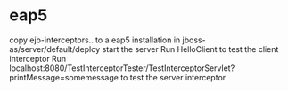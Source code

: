 # eap5
copy ejb-interceptors.. to a eap5 installation in jboss-as/server/default/deploy
start the server
Run HelloClient to test the client interceptor
Run localhost:8080/TestInterceptorTester/TestInterceptorServlet?printMessage=somemessage to test the server interceptor